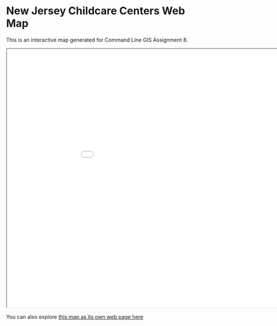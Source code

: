 # New Jersey Childcare Centers Web Map

This is an interactive map generated for Command Line GIS Assignment 8. 

<iframe src='nj_childcare_centers.html' width = '1000' height = '700' ></iframe>

You can also explore [this map as its own web page here](nj_childcare_centers.html)

